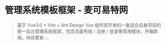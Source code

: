 # 管理系统模板框架 - 麦可易特网

> 基于 Vue3.0 + Vite + Ant Design Vue 组件库开发的一套适合自身项目的统一后台管理系统框架，包含页面布局 / 注册 / 登录等常用模块，开箱即用。持续更新 ...
